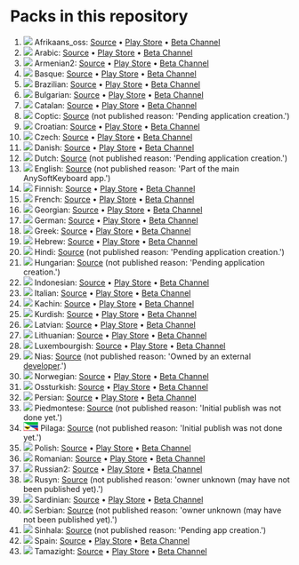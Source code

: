 # Packs in this repository
1. <img src='afrikaans_oss/apk/flag/flag.svg?sanitize=1' height='16'>&nbsp;Afrikaans_oss: [Source](afrikaans_oss) • [Play Store](https://play.google.com/store/apps/details?id=com.anysoftkeyboard.languagepack.afrikaans_oss) • [Beta Channel](https://play.google.com/apps/testing/com.anysoftkeyboard.languagepack.afrikaans_oss)
1. <img src='arabic/apk/flag/flag.svg?sanitize=1' height='16'>&nbsp;Arabic: [Source](arabic) • [Play Store](https://play.google.com/store/apps/details?id=com.anysoftkeyboard.languagepack.arabic) • [Beta Channel](https://play.google.com/apps/testing/com.anysoftkeyboard.languagepack.arabic)
1. <img src='armenian2/apk/flag/flag.svg?sanitize=1' height='16'>&nbsp;Armenian2: [Source](armenian2) • [Play Store](https://play.google.com/store/apps/details?id=com.anysoftkeyboard.languagepack.armenian2) • [Beta Channel](https://play.google.com/apps/testing/com.anysoftkeyboard.languagepack.armenian2)
1. <img src='basque/apk/flag/flag.svg?sanitize=1' height='16'>&nbsp;Basque: [Source](basque) • [Play Store](https://play.google.com/store/apps/details?id=com.anysoftkeyboard.languagepack.basque) • [Beta Channel](https://play.google.com/apps/testing/com.anysoftkeyboard.languagepack.basque)
1. <img src='brazilian/apk/flag/flag.svg?sanitize=1' height='16'>&nbsp;Brazilian: [Source](brazilian) • [Play Store](https://play.google.com/store/apps/details?id=com.anysoftkeyboard.languagepack.brazilian) • [Beta Channel](https://play.google.com/apps/testing/com.anysoftkeyboard.languagepack.brazilian)
1. <img src='bulgarian/apk/flag/flag.svg?sanitize=1' height='16'>&nbsp;Bulgarian: [Source](bulgarian) • [Play Store](https://play.google.com/store/apps/details?id=com.anysoftkeyboard.languagepack.bulgarian) • [Beta Channel](https://play.google.com/apps/testing/com.anysoftkeyboard.languagepack.bulgarian)
1. <img src='catalan/apk/flag/flag.svg?sanitize=1' height='16'>&nbsp;Catalan: [Source](catalan) • [Play Store](https://play.google.com/store/apps/details?id=com.anysoftkeyboard.languagepack.catalan) • [Beta Channel](https://play.google.com/apps/testing/com.anysoftkeyboard.languagepack.catalan)
1. <img src='coptic/apk/flag/flag.svg?sanitize=1' height='16'>&nbsp;Coptic: [Source](coptic) (not published reason: 'Pending application creation.')
1. <img src='croatian/apk/flag/flag.svg?sanitize=1' height='16'>&nbsp;Croatian: [Source](croatian) • [Play Store](https://play.google.com/store/apps/details?id=com.anysoftkeyboard.languagepack.croatian) • [Beta Channel](https://play.google.com/apps/testing/com.anysoftkeyboard.languagepack.croatian)
1. <img src='czech/apk/flag/flag.svg?sanitize=1' height='16'>&nbsp;Czech: [Source](czech) • [Play Store](https://play.google.com/store/apps/details?id=org.herrlado.ask.languagepack.czech) • [Beta Channel](https://play.google.com/apps/testing/org.herrlado.ask.languagepack.czech)
1. <img src='danish/apk/flag/flag.svg?sanitize=1' height='16'>&nbsp;Danish: [Source](danish) • [Play Store](https://play.google.com/store/apps/details?id=com.anysoftkeyboard.languagepack.danish) • [Beta Channel](https://play.google.com/apps/testing/com.anysoftkeyboard.languagepack.danish)
1. <img src='dutch/apk/flag/flag.svg?sanitize=1' height='16'>&nbsp;Dutch: [Source](dutch) (not published reason: 'Pending application creation.')
1. <img src='english/apk/flag/flag.svg?sanitize=1' height='16'>&nbsp;English: [Source](english) (not published reason: 'Part of the main AnySoftKeyboard app.')
1. <img src='finnish/apk/flag/flag.svg?sanitize=1' height='16'>&nbsp;Finnish: [Source](finnish) • [Play Store](https://play.google.com/store/apps/details?id=com.menny.anysoftkeyboard.finnish) • [Beta Channel](https://play.google.com/apps/testing/com.menny.anysoftkeyboard.finnish)
1. <img src='french/apk/flag/flag.svg?sanitize=1' height='16'>&nbsp;French: [Source](french) • [Play Store](https://play.google.com/store/apps/details?id=com.anysoftkeyboard.languagepack.french) • [Beta Channel](https://play.google.com/apps/testing/com.anysoftkeyboard.languagepack.french)
1. <img src='georgian/apk/flag/flag.svg?sanitize=1' height='16'>&nbsp;Georgian: [Source](georgian) • [Play Store](https://play.google.com/store/apps/details?id=com.anysoftkeyboard.languagepack.georgian) • [Beta Channel](https://play.google.com/apps/testing/com.anysoftkeyboard.languagepack.georgian)
1. <img src='german/apk/flag/flag.svg?sanitize=1' height='16'>&nbsp;German: [Source](german) • [Play Store](https://play.google.com/store/apps/details?id=com.anysoftkeyboard.languagepack.german) • [Beta Channel](https://play.google.com/apps/testing/com.anysoftkeyboard.languagepack.german)
1. <img src='greek/apk/flag/flag.svg?sanitize=1' height='16'>&nbsp;Greek: [Source](greek) • [Play Store](https://play.google.com/store/apps/details?id=com.anysoftkeyboard.languagepack.greek) • [Beta Channel](https://play.google.com/apps/testing/com.anysoftkeyboard.languagepack.greek)
1. <img src='hebrew/apk/flag/flag.svg?sanitize=1' height='16'>&nbsp;Hebrew: [Source](hebrew) • [Play Store](https://play.google.com/store/apps/details?id=com.anysoftkeyboard.languagepack.hebrew) • [Beta Channel](https://play.google.com/apps/testing/com.anysoftkeyboard.languagepack.hebrew)
1. <img src='hindi/apk/flag/flag.svg?sanitize=1' height='16'>&nbsp;Hindi: [Source](hindi) (not published reason: 'Pending application creation.')
1. <img src='hungarian/apk/flag/flag.svg?sanitize=1' height='16'>&nbsp;Hungarian: [Source](hungarian) (not published reason: 'Pending application creation.')
1. <img src='indonesian/apk/flag/flag.svg?sanitize=1' height='16'>&nbsp;Indonesian: [Source](indonesian) • [Play Store](https://play.google.com/store/apps/details?id=com.anysoftkeyboard.languagepack.indonesian) • [Beta Channel](https://play.google.com/apps/testing/com.anysoftkeyboard.languagepack.indonesian)
1. <img src='italian/apk/flag/flag.svg?sanitize=1' height='16'>&nbsp;Italian: [Source](italian) • [Play Store](https://play.google.com/store/apps/details?id=com.anysoftkeyboard.languagepack.italian) • [Beta Channel](https://play.google.com/apps/testing/com.anysoftkeyboard.languagepack.italian)
1. <img src='kachin/apk/flag/flag.png' height='16'>&nbsp;Kachin: [Source](kachin) • [Play Store](https://play.google.com/store/apps/details?id=com.anysoftkeyboard.languagepack.kachin) • [Beta Channel](https://play.google.com/apps/testing/com.anysoftkeyboard.languagepack.kachin)
1. <img src='kurdish/apk/flag/flag.svg?sanitize=1' height='16'>&nbsp;Kurdish: [Source](kurdish) • [Play Store](https://play.google.com/store/apps/details?id=com.anysoftkeyboard.languagepack.kurdish) • [Beta Channel](https://play.google.com/apps/testing/com.anysoftkeyboard.languagepack.kurdish)
1. <img src='latvian/apk/flag/flag.svg?sanitize=1' height='16'>&nbsp;Latvian: [Source](latvian) • [Play Store](https://play.google.com/store/apps/details?id=com.anysoftkeyboard.languagepack.latvian) • [Beta Channel](https://play.google.com/apps/testing/com.anysoftkeyboard.languagepack.latvian)
1. <img src='lithuanian/apk/flag/flag.svg?sanitize=1' height='16'>&nbsp;Lithuanian: [Source](lithuanian) • [Play Store](https://play.google.com/store/apps/details?id=org.herrlado.ask.languagepack.lithuanian) • [Beta Channel](https://play.google.com/apps/testing/org.herrlado.ask.languagepack.lithuanian)
1. <img src='luxembourgish/apk/flag/flag.svg?sanitize=1' height='16'>&nbsp;Luxembourgish: [Source](luxembourgish) • [Play Store](https://play.google.com/store/apps/details?id=com.anysoftkeyboard.languagepack.luxembourgish) • [Beta Channel](https://play.google.com/apps/testing/com.anysoftkeyboard.languagepack.luxembourgish)
1. <img src='nias/apk/flag/flag.png' height='16'>&nbsp;Nias: [Source](nias) (not published reason: 'Owned by an external [developer](https://play.google.com/store/apps/details?id=com.anysoftkeyboard.languagepack.nias).')
1. <img src='norwegian/apk/flag/flag.svg?sanitize=1' height='16'>&nbsp;Norwegian: [Source](norwegian) • [Play Store](https://play.google.com/store/apps/details?id=com.anysoftkeyboard.languagepack.norwegian) • [Beta Channel](https://play.google.com/apps/testing/com.anysoftkeyboard.languagepack.norwegian)
1. <img src='ossturkish/apk/flag/flag.svg?sanitize=1' height='16'>&nbsp;Ossturkish: [Source](ossturkish) • [Play Store](https://play.google.com/store/apps/details?id=com.anysoftkeyboard.languagepack.ossturkish) • [Beta Channel](https://play.google.com/apps/testing/com.anysoftkeyboard.languagepack.ossturkish)
1. <img src='persian/apk/flag/flag.svg?sanitize=1' height='16'>&nbsp;Persian: [Source](persian) • [Play Store](https://play.google.com/store/apps/details?id=com.anysoftkeyboard.languagepack.persian) • [Beta Channel](https://play.google.com/apps/testing/com.anysoftkeyboard.languagepack.persian)
1. <img src='piedmontese/apk/flag/flag.svg?sanitize=1' height='16'>&nbsp;Piedmontese: [Source](piedmontese) (not published reason: 'Initial publish was not done yet.')
1. <img src='pilaga/apk/flag/flag.svg?sanitize=1' height='16'>&nbsp;Pilaga: [Source](pilaga) (not published reason: 'Initial publish was not done yet.')
1. <img src='polish/apk/flag/flag.svg?sanitize=1' height='16'>&nbsp;Polish: [Source](polish) • [Play Store](https://play.google.com/store/apps/details?id=com.anysoftkeyboard.languagepack.osspolish) • [Beta Channel](https://play.google.com/apps/testing/com.anysoftkeyboard.languagepack.osspolish)
1. <img src='romanian/apk/flag/flag.svg?sanitize=1' height='16'>&nbsp;Romanian: [Source](romanian) • [Play Store](https://play.google.com/store/apps/details?id=com.anysoftkeyboard.languagepack.romanian) • [Beta Channel](https://play.google.com/apps/testing/com.anysoftkeyboard.languagepack.romanian)
1. <img src='russian2/apk/flag/flag.svg?sanitize=1' height='16'>&nbsp;Russian2: [Source](russian2) • [Play Store](https://play.google.com/store/apps/details?id=com.anysoftkeyboard.languagepack.russian2) • [Beta Channel](https://play.google.com/apps/testing/com.anysoftkeyboard.languagepack.russian2)
1. <img src='rusyn/apk/flag/flag.svg?sanitize=1' height='16'>&nbsp;Rusyn: [Source](rusyn) (not published reason: 'owner unknown (may have not been published yet).')
1. <img src='sardinian/apk/flag/flag.svg?sanitize=1' height='16'>&nbsp;Sardinian: [Source](sardinian) • [Play Store](https://play.google.com/store/apps/details?id=com.anysoftkeyboard.languagepack.sardinian) • [Beta Channel](https://play.google.com/apps/testing/com.anysoftkeyboard.languagepack.sardinian)
1. <img src='serbian/apk/flag/flag.svg?sanitize=1' height='16'>&nbsp;Serbian: [Source](serbian) (not published reason: 'owner unknown (may have not been published yet).')
1. <img src='sinhala/apk/flag/flag.svg?sanitize=1' height='16'>&nbsp;Sinhala: [Source](sinhala) (not published reason: 'Pending app creation.')
1. <img src='spain/apk/flag/flag.svg?sanitize=1' height='16'>&nbsp;Spain: [Source](spain) • [Play Store](https://play.google.com/store/apps/details?id=com.anysoftkeyboard.languagepack.spain) • [Beta Channel](https://play.google.com/apps/testing/com.anysoftkeyboard.languagepack.spain)
1. <img src='tamazight/apk/flag/flag.svg?sanitize=1' height='16'>&nbsp;Tamazight: [Source](tamazight) • [Play Store](https://play.google.com/store/apps/details?id=com.anysoftkeyboard.languagepack.tamazight) • [Beta Channel](https://play.google.com/apps/testing/com.anysoftkeyboard.languagepack.tamazight)
